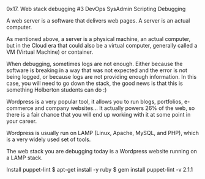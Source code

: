 0x17. Web stack debugging #3
DevOps
SysAdmin
Scripting
Debugging


A web server is a software that delivers web pages. A server is an actual computer.

As mentioned above, a server is a physical machine, an actual computer, but in the Cloud era that could also be a virtual computer, generally called a VM (Virtual Machine) or container.

When debugging, sometimes logs are not enough. Either because the software is breaking in a way that was not expected and the error is not being logged, or because logs are not providing enough information. In this case, you will need to go down the stack, the good news is that this is something Holberton students can do :)

Wordpress is a very popular tool, it allows you to run blogs, portfolios, e-commerce and company websites… It actually powers 26% of the web, so there is a fair chance that you will end up working with it at some point in your career.

Wordpress is usually run on LAMP (Linux, Apache, MySQL, and PHP), which is a very widely used set of tools.

The web stack you are debugging today is a Wordpress website running on a LAMP stack.


Install puppet-lint
$ apt-get install -y ruby
$ gem install puppet-lint -v 2.1.1

